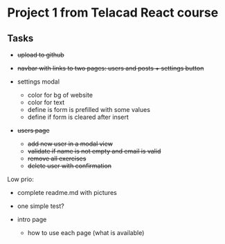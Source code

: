 # Project 1 from Telacad React course


## Tasks

- ~~upload to github~~

- ~~navbar with links to two pages: users and posts + settings button~~


- settings modal
    - color for bg of website
    - color for text
    - define is form is prefilled with some values
    - define if form is cleared after insert


- ~~users page~~
    - ~~add new user in a modal view~~
    - ~~validate if name is not empty and email is valid~~
    - ~~remove all exercises~~
    - ~~delete user with confirmation~~


Low prio:

- complete readme.md with pictures

- one simple test?

- intro page
  - how to use each page (what is available)